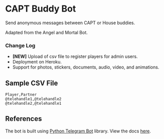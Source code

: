 # CAPT Buddy Bot

Send anonymous messages between CAPT or House buddies.

Adapted from the Angel and Mortal Bot.

### Change Log
- **[NEW]** Upload of csv file to register players for admin users.
- Deployment on Heroku.
- Support for photos, stickers, documents, audio, video, and animations.

## Sample CSV File

```
Player,Partner
@telehandle1,@telehandle2
@telehandle2,@telehandle1
```

## References

The bot is built using [Python Telegram Bot](https://pypi.org/project/python-telegram-bot/) library. View the docs [here](https://docs.python-telegram-bot.org/en/v13.13/).

